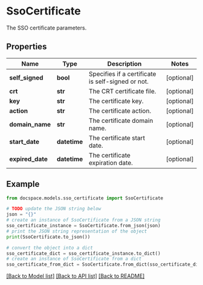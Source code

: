 # SsoCertificate

The SSO certificate parameters.

## Properties

Name | Type | Description | Notes
------------ | ------------- | ------------- | -------------
**self_signed** | **bool** | Specifies if a certificate is self-signed or not. | [optional] 
**crt** | **str** | The CRT certificate file. | [optional] 
**key** | **str** | The certificate key. | [optional] 
**action** | **str** | The certificate action. | [optional] 
**domain_name** | **str** | The certificate domain name. | [optional] 
**start_date** | **datetime** | The certificate start date. | [optional] 
**expired_date** | **datetime** | The certificate expiration date. | [optional] 

## Example

```python
from docspace.models.sso_certificate import SsoCertificate

# TODO update the JSON string below
json = "{}"
# create an instance of SsoCertificate from a JSON string
sso_certificate_instance = SsoCertificate.from_json(json)
# print the JSON string representation of the object
print(SsoCertificate.to_json())

# convert the object into a dict
sso_certificate_dict = sso_certificate_instance.to_dict()
# create an instance of SsoCertificate from a dict
sso_certificate_from_dict = SsoCertificate.from_dict(sso_certificate_dict)
```
[[Back to Model list]](../README.md#documentation-for-models) [[Back to API list]](../README.md#documentation-for-api-endpoints) [[Back to README]](../README.md)


